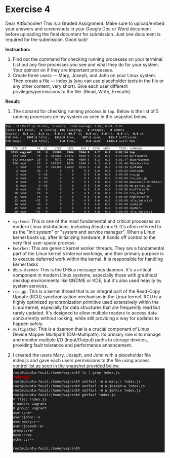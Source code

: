 # Exercise 4

Dear AltSchooler! This is a Graded Assignment.
Make sure to upload/embed your answers and screenshots in your Google Doc or Word document before uploading the final document for submission. Just one document is required for the submission. Good luck!

**Instruction:**

1. Find out the command for checking running processes on your terminal. List out any five processes you see and what they do for your system.
   Your opinion on if they are important processes.
2. Create three users — Mary, Joseph, and John on your Linux system.
   Then create a file — index.js (you can use placeholder texts in the file or any other content, very short).
   Give each user different privileges/permissions to the file. (Read, Write, Execute).

**Result:**

1. The comand for checking running process is `top`. Below is the list of 5 running processes on my system as seen in the snapshot below.

![process](./process.png)

- `systemd`: This is one of the most fundamental and critical processes on modern Linux distributions, including AlmaLinux 9. It's often referred to as the "init system" or "system and service manager". When a Linux kernel boots up, after initializing hardware, it hands off control to the very first user-space process.
- `kworker`: This are generic kernel worker threads. They are a fundamental part of the Linux kernel's internal workings, and their primary purpose is to execute deferred work within the kernel. It is responsible for handling kernel tasks
- `dbus-daemon`: This is the D-Bus message bus daemon. It's a critical component in modern Linux systems, especially those with graphical desktop environments like GNOME or KDE, but it's also used heavily by system services.
- `rcu_gp`: This is a kernel thread that is an integral part of the Read-Copy Update (RCU) synchronization mechanism in the Linux kernel. RCU is a highly optimized synchronization primitive used extensively within the Linux kernel, especially for data structures that are frequently read but rarely updated. It's designed to allow multiple readers to access data concurrently without locking, while still providing a way for updates to happen safely.
- `multipathd`: This is a daemon that is a crucial component of Linux Device Mapper Multipath (DM-Multipath). Its primary role is to manage and monitor multiple I/O (Input/Output) paths to storage devices, providing fault tolerance and performance enhancement.

2. I created the users Mary, Joseph, and John with a placeholder file index.js and gave each users permissions to the file using access control list as seen in the snapshot provided below.
   ![facl](./facl.png)
